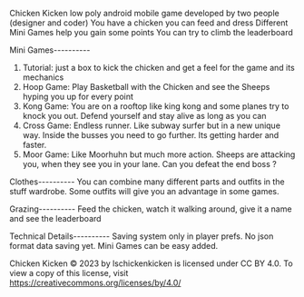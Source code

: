 Chicken Kicken
low poly android mobile game
developed by two people (designer and coder)
You have a chicken you can feed and dress
Different Mini Games help you gain some points
You can try to climb the leaderboard

Mini Games----------
1. Tutorial: just a box to kick the chicken and get a feel for the game and its mechanics
2. Hoop Game: Play Basketball with the Chicken and see the Sheeps hyping you up for every point
3. Kong Game: You are on a rooftop like king kong and some planes try to knock you out. Defend yourself and stay alive as long as you can
4. Cross Game: Endless runner. Like subway surfer but in a new unique way. Inside the busses you need to go further. Its getting harder and faster.
5. Moor Game: Like Moorhuhn but much more action. Sheeps are attacking you, when they see you in your lane. Can you defeat the end boss ?

Clothes----------
You can combine many different parts and outfits in the stuff wardrobe.
Some outfits will give you an advantage in some games.

Grazing----------
Feed the chicken, watch it walking around, give it a name and see the leaderboard


Technical Details----------
Saving system only in player prefs. No json format data saving yet. 
Mini Games can be easy added.














Chicken Kicken © 2023 by lschickenkicken is licensed under CC BY 4.0. To view a copy of this license, visit https://creativecommons.org/licenses/by/4.0/
